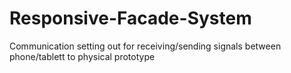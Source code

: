 # Responsive-Facade-System
Communication setting out for receiving/sending signals between phone/tablett to physical prototype
